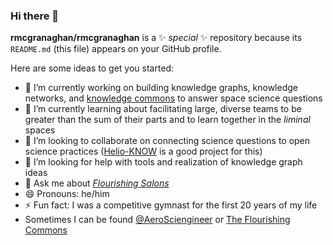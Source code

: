 ### Hi there 👋

**rmcgranaghan/rmcgranaghan** is a ✨ _special_ ✨ repository because its `README.md` (this file) appears on your GitHub profile.

Here are some ideas to get you started:

- 🔭 I’m currently working on building knowledge graphs, knowledge networks, and [knowledge commons](https://knowledgestructure.pubpub.org/pub/space-knowledge-commons) to answer space science questions
- 🌱 I’m currently learning about facilitating large, diverse teams to be greater than the sum of their parts and to learn together in the *liminal* spaces
- 👯 I’m looking to collaborate on connecting science questions to open science practices ([Helio-KNOW](https://github.com/rmcgranaghan/Helio-KNOW/blob/main/README.md) is a good project for this)
- 🤔 I’m looking for help with tools and realization of knowledge graph ideas
- 💬 Ask me about *[Flourishing Salons](https://twitter.com/FlourishSalons)*
- 😄 Pronouns: he/him
- ⚡ Fun fact: I was a competitive gymnast for the first 20 years of my life
- Sometimes I can be found [@AeroSciengineer](https://twitter.com/AeroSciengineer) or [The Flourishing Commons](https://ryanmcgranaghan.substack.com/)

